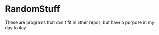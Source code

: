 # RandomStuff
 These are programs that don't fit in other repos, but have a purpose in my day to day
